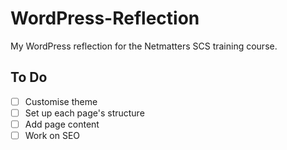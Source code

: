 # WordPress-Reflection
 My WordPress reflection for the Netmatters SCS training course.

## To Do
- [ ] Customise theme
- [ ] Set up each page's structure
- [ ] Add page content
- [ ] Work on SEO
